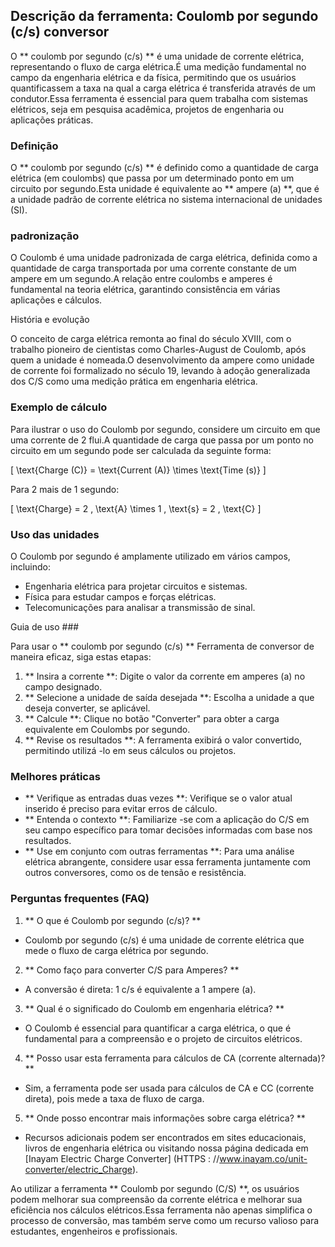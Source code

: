 ## Descrição da ferramenta: Coulomb por segundo (c/s) conversor

O ** coulomb por segundo (c/s) ** é uma unidade de corrente elétrica, representando o fluxo de carga elétrica.É uma medição fundamental no campo da engenharia elétrica e da física, permitindo que os usuários quantificassem a taxa na qual a carga elétrica é transferida através de um condutor.Essa ferramenta é essencial para quem trabalha com sistemas elétricos, seja em pesquisa acadêmica, projetos de engenharia ou aplicações práticas.

### Definição

O ** coulomb por segundo (c/s) ** é definido como a quantidade de carga elétrica (em coulombs) que passa por um determinado ponto em um circuito por segundo.Esta unidade é equivalente ao ** ampere (a) **, que é a unidade padrão de corrente elétrica no sistema internacional de unidades (SI).

### padronização

O Coulomb é uma unidade padronizada de carga elétrica, definida como a quantidade de carga transportada por uma corrente constante de um ampere em um segundo.A relação entre coulombs e amperes é fundamental na teoria elétrica, garantindo consistência em várias aplicações e cálculos.

História e evolução

O conceito de carga elétrica remonta ao final do século XVIII, com o trabalho pioneiro de cientistas como Charles-August de Coulomb, após quem a unidade é nomeada.O desenvolvimento da ampere como unidade de corrente foi formalizado no século 19, levando à adoção generalizada dos C/S como uma medição prática em engenharia elétrica.

### Exemplo de cálculo

Para ilustrar o uso do Coulomb por segundo, considere um circuito em que uma corrente de 2 flui.A quantidade de carga que passa por um ponto no circuito em um segundo pode ser calculada da seguinte forma:

\[ \text{Charge (C)} = \text{Current (A)} \times \text{Time (s)} \]

Para 2 mais de 1 segundo:

\[ \text{Charge} = 2 \, \text{A} \times 1 \, \text{s} = 2 \, \text{C} \]

### Uso das unidades

O Coulomb por segundo é amplamente utilizado em vários campos, incluindo:

- Engenharia elétrica para projetar circuitos e sistemas.
- Física para estudar campos e forças elétricas.
- Telecomunicações para analisar a transmissão de sinal.

Guia de uso ###

Para usar o ** coulomb por segundo (c/s) ** Ferramenta de conversor de maneira eficaz, siga estas etapas:

1. ** Insira a corrente **: Digite o valor da corrente em amperes (a) no campo designado.
2. ** Selecione a unidade de saída desejada **: Escolha a unidade a que deseja converter, se aplicável.
3. ** Calcule **: Clique no botão "Converter" para obter a carga equivalente em Coulombs por segundo.
4. ** Revise os resultados **: A ferramenta exibirá o valor convertido, permitindo utilizá -lo em seus cálculos ou projetos.

### Melhores práticas

- ** Verifique as entradas duas vezes **: Verifique se o valor atual inserido é preciso para evitar erros de cálculo.
- ** Entenda o contexto **: Familiarize -se com a aplicação do C/S em seu campo específico para tomar decisões informadas com base nos resultados.
- ** Use em conjunto com outras ferramentas **: Para uma análise elétrica abrangente, considere usar essa ferramenta juntamente com outros conversores, como os de tensão e resistência.

### Perguntas frequentes (FAQ)

1. ** O que é Coulomb por segundo (c/s)? **
- Coulomb por segundo (c/s) é uma unidade de corrente elétrica que mede o fluxo de carga elétrica por segundo.

2. ** Como faço para converter C/S para Amperes? **
- A conversão é direta: 1 c/s é equivalente a 1 ampere (a).

3. ** Qual é o significado do Coulomb em engenharia elétrica? **
- O Coulomb é essencial para quantificar a carga elétrica, o que é fundamental para a compreensão e o projeto de circuitos elétricos.

4. ** Posso usar esta ferramenta para cálculos de CA (corrente alternada)? **
- Sim, a ferramenta pode ser usada para cálculos de CA e CC (corrente direta), pois mede a taxa de fluxo de carga.

5. ** Onde posso encontrar mais informações sobre carga elétrica? **
- Recursos adicionais podem ser encontrados em sites educacionais, livros de engenharia elétrica ou visitando nossa página dedicada em [Inayam Electric Charge Converter] (HTTPS : //www.inayam.co/unit-converter/electric_Charge).

Ao utilizar a ferramenta ** Coulomb por segundo (C/S) **, os usuários podem melhorar sua compreensão da corrente elétrica e melhorar sua eficiência nos cálculos elétricos.Essa ferramenta não apenas simplifica o processo de conversão, mas também serve como um recurso valioso para estudantes, engenheiros e profissionais.